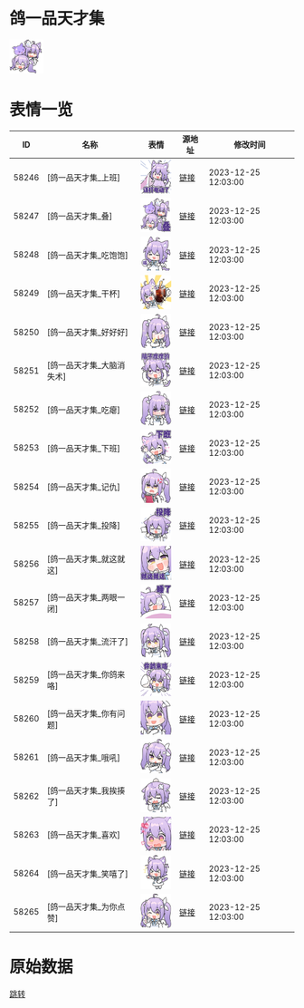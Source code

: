 # 鸽一品天才集

<img src="./cover.png" height="60" alt="cover" />

# 表情一览

|ID|名称|表情|源地址|修改时间|
|----|----|----|----|----|
|58246|[鸽一品天才集_上班]|<img src="./pic/058246_%5B鸽一品天才集_上班%5D.png" height="60" alt="上班"/>|[链接](https://i0.hdslb.com/bfs/garb/3fe649e9bd01f6857a313d0ffca0ce288e837a8a.png)|2023-12-25 12:03:00|
|58247|[鸽一品天才集_叠]|<img src="./pic/058247_%5B鸽一品天才集_叠%5D.png" height="60" alt="叠"/>|[链接](https://i0.hdslb.com/bfs/garb/56f3e5a84c75a53aaad3593700f4ee17f008d90d.png)|2023-12-25 12:03:00|
|58248|[鸽一品天才集_吃饱饱]|<img src="./pic/058248_%5B鸽一品天才集_吃饱饱%5D.png" height="60" alt="吃饱饱"/>|[链接](https://i0.hdslb.com/bfs/garb/15e8c95d2721d8cd42ef575fe5bacea77c666217.png)|2023-12-25 12:03:00|
|58249|[鸽一品天才集_干杯]|<img src="./pic/058249_%5B鸽一品天才集_干杯%5D.png" height="60" alt="干杯"/>|[链接](https://i0.hdslb.com/bfs/garb/f4e78426befa1b25b13c74d043ab54c9d231857b.png)|2023-12-25 12:03:00|
|58250|[鸽一品天才集_好好好]|<img src="./pic/058250_%5B鸽一品天才集_好好好%5D.png" height="60" alt="好好好"/>|[链接](https://i0.hdslb.com/bfs/garb/96639c074d727cf80f5a53a214def6919b961fd5.png)|2023-12-25 12:03:00|
|58251|[鸽一品天才集_大脑消失术]|<img src="./pic/058251_%5B鸽一品天才集_大脑消失术%5D.png" height="60" alt="大脑消失术"/>|[链接](https://i0.hdslb.com/bfs/garb/c523b55a11faf69f74597f7ced1f848b1ea75f96.png)|2023-12-25 12:03:00|
|58252|[鸽一品天才集_吃瘪]|<img src="./pic/058252_%5B鸽一品天才集_吃瘪%5D.png" height="60" alt="吃瘪"/>|[链接](https://i0.hdslb.com/bfs/garb/57830639363b8c3ed1b12f802be5a1ea162342a3.png)|2023-12-25 12:03:00|
|58253|[鸽一品天才集_下班]|<img src="./pic/058253_%5B鸽一品天才集_下班%5D.png" height="60" alt="下班"/>|[链接](https://i0.hdslb.com/bfs/garb/d6b82df0ee4772ccfab1a1079afc80613c55727f.png)|2023-12-25 12:03:00|
|58254|[鸽一品天才集_记仇]|<img src="./pic/058254_%5B鸽一品天才集_记仇%5D.png" height="60" alt="记仇"/>|[链接](https://i0.hdslb.com/bfs/garb/2679a55ea9a8643840561686c7162891709eb20d.png)|2023-12-25 12:03:00|
|58255|[鸽一品天才集_投降]|<img src="./pic/058255_%5B鸽一品天才集_投降%5D.png" height="60" alt="投降"/>|[链接](https://i0.hdslb.com/bfs/garb/0b5e819df4e0d4969d662056662edebf9bfa8ecc.png)|2023-12-25 12:03:00|
|58256|[鸽一品天才集_就这就这]|<img src="./pic/058256_%5B鸽一品天才集_就这就这%5D.png" height="60" alt="就这就这"/>|[链接](https://i0.hdslb.com/bfs/garb/e4793df924111afd2d8cb0ccb7ff3d24d499a01e.png)|2023-12-25 12:03:00|
|58257|[鸽一品天才集_两眼一闭]|<img src="./pic/058257_%5B鸽一品天才集_两眼一闭%5D.png" height="60" alt="两眼一闭"/>|[链接](https://i0.hdslb.com/bfs/garb/87196f0e3e0074d9574e2ae11c80bb4804ba6549.png)|2023-12-25 12:03:00|
|58258|[鸽一品天才集_流汗了]|<img src="./pic/058258_%5B鸽一品天才集_流汗了%5D.png" height="60" alt="流汗了"/>|[链接](https://i0.hdslb.com/bfs/garb/dfb3e133a0fd61bac880a1ba23344918c2c7e70c.png)|2023-12-25 12:03:00|
|58259|[鸽一品天才集_你鸽来咯]|<img src="./pic/058259_%5B鸽一品天才集_你鸽来咯%5D.png" height="60" alt="你鸽来咯"/>|[链接](https://i0.hdslb.com/bfs/garb/9cac01ab5a445a0b456697ab82bd4ea4226bea75.png)|2023-12-25 12:03:00|
|58260|[鸽一品天才集_你有问题]|<img src="./pic/058260_%5B鸽一品天才集_你有问题%5D.png" height="60" alt="你有问题"/>|[链接](https://i0.hdslb.com/bfs/garb/1b5ef2d6b4f79f2529a4a1e3f275a6e2ebb841cf.png)|2023-12-25 12:03:00|
|58261|[鸽一品天才集_哦吼]|<img src="./pic/058261_%5B鸽一品天才集_哦吼%5D.png" height="60" alt="哦吼"/>|[链接](https://i0.hdslb.com/bfs/garb/0981c48e2d44d213b28e005691e8d2bdeddb3306.png)|2023-12-25 12:03:00|
|58262|[鸽一品天才集_我挨揍了]|<img src="./pic/058262_%5B鸽一品天才集_我挨揍了%5D.png" height="60" alt="我挨揍了"/>|[链接](https://i0.hdslb.com/bfs/garb/7cb7b2f659d477a4a9aabf70027e3a2aaf6a070a.png)|2023-12-25 12:03:00|
|58263|[鸽一品天才集_喜欢]|<img src="./pic/058263_%5B鸽一品天才集_喜欢%5D.png" height="60" alt="喜欢"/>|[链接](https://i0.hdslb.com/bfs/garb/c664d44b66cb89bc7625c9df48f8692e2deb1279.png)|2023-12-25 12:03:00|
|58264|[鸽一品天才集_笑嘻了]|<img src="./pic/058264_%5B鸽一品天才集_笑嘻了%5D.png" height="60" alt="笑嘻了"/>|[链接](https://i0.hdslb.com/bfs/garb/22756e839374495741833205d0b992de1baee06f.png)|2023-12-25 12:03:00|
|58265|[鸽一品天才集_为你点赞]|<img src="./pic/058265_%5B鸽一品天才集_为你点赞%5D.png" height="60" alt="为你点赞"/>|[链接](https://i0.hdslb.com/bfs/garb/40bff98767ddbabc7550c0015d9b8b91219471d9.png)|2023-12-25 12:03:00|

# 原始数据

[跳转](./raw.json)

